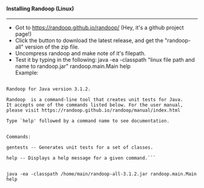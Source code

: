 #### Installing Randoop (Linux)

---

* Got to https://randoop.github.io/randoop/   (Hey, it's a github project page!)
* Click the button to download the latest release, and get the "randoop-all" version of the zip file.
* Uncompress randoop and make note of it's filepath.
* Test it by typing in the following: 
java -ea -classpath "linux file path and name to randoop.jar" randoop.main.Main help  
Example:

```main@main-VirtualBox:~$ java -ea -classpath /home/main/randoop-all-3.1.2.jar randoop.main.Main help 

Randoop for Java version 3.1.2.

Randoop  is a command-line tool that creates unit tests for Java.
It accepts one of the commands listed below. For the user manual,
please visit https://randoop.github.io/randoop/manual/index.html

Type `help' followed by a command name to see documentation.


Commands:

gentests -- Generates unit tests for a set of classes.

help -- Displays a help message for a given command.```


java -ea -classpath /home/main/randoop-all-3.1.2.jar randoop.main.Main help

